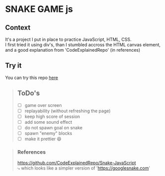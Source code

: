 # SNAKE GAME js

## Context
It's a project I put in place to practice JavaScript, HTML, CSS.  
I first tried it using div's, than I stumbled accross the HTML canvas element, and a good explanation from 'CodeExplainedRepo' (in references)

## Try it
You can try this repo [here](https://htmlpreview.github.io/?https://github.com/BOAScripts/SnakeGame-JS-Canvas/blob/main/index.html)

> ## ToDo's  
> - [ ] game over screen
> - [ ] replayability (without refreshing the page)
> - [ ] keep high score of session
> - [ ] add some sound effect
> - [ ] do not spawn goal on snake
> - [ ] spawn "enemy" blocks 
> - [ ] make it prettier :smile:

> ### References
> https://github.com/CodeExplainedRepo/Snake-JavaScript  
> ⤷ which looks like a simpler version of 'https://googlesnake.com'
